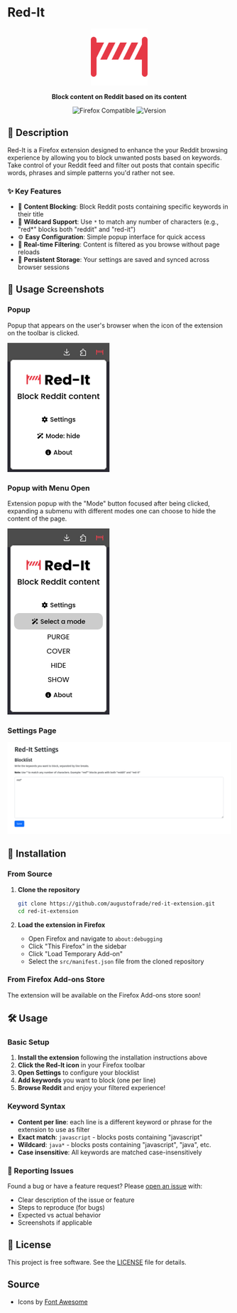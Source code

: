# Red-It

<p align="center">
  <img src="public/red-it-icon.png" alt="Red-It Logo" width="128" height="128">
</p>

<p align="center">
  <strong>Block content on Reddit based on its content</strong>
</p>

<p align="center">
  <img src="https://img.shields.io/badge/Firefox-Compatible-orange?style=flat-square&logo=firefox" alt="Firefox Compatible">
  <img src="https://img.shields.io/badge/Version-0.2-blue?style=flat-square" alt="Version">
</p>

## 📖 Description

Red-It is a Firefox extension designed to enhance the your Reddit browsing experience by allowing you to block unwanted posts based on keywords. Take control of your Reddit feed and filter out posts that contain specific words, phrases and simple patterns you'd rather not see.

### ✨ Key Features

- 🚫 **Content Blocking**: Block Reddit posts containing specific keywords in their title
- 🎯 **Wildcard Support**: Use `*` to match any number of characters (e.g., "red\*" blocks both "reddit" and "red-it")
- ⚙️ **Easy Configuration**: Simple popup interface for quick access
- 🔄 **Real-time Filtering**: Content is filtered as you browse without page reloads
- 💾 **Persistent Storage**: Your settings are saved and synced across browser sessions

## 🧰 Usage Screenshots

### Popup

Popup that appears on the user's browser when the icon of the extension on the toolbar is clicked.

![Extension Popup](public/screenshot-popup.png)

### Popup with Menu Open

Extension popup with the "Mode" button focused after being clicked, expanding a submenu with different modes one can choose to hide the content of the page.

![Extension Popup with Menu Open](public/screenshot-popup-menu.png)

### Settings Page

![Settings Page Screenshot Placeholder](public/screenshot-settings.png)

## 🚀 Installation

### From Source

1. **Clone the repository**

   ```bash
   git clone https://github.com/augustofrade/red-it-extension.git
   cd red-it-extension
   ```

2. **Load the extension in Firefox**
   - Open Firefox and navigate to `about:debugging`
   - Click "This Firefox" in the sidebar
   - Click "Load Temporary Add-on"
   - Select the `src/manifest.json` file from the cloned repository

### From Firefox Add-ons Store

The extension will be available on the Firefox Add-ons store soon!

## 🛠️ Usage

### Basic Setup

1. **Install the extension** following the installation instructions above
2. **Click the Red-It icon** in your Firefox toolbar
3. **Open Settings** to configure your blocklist
4. **Add keywords** you want to block (one per line)
5. **Browse Reddit** and enjoy your filtered experience!

### Keyword Syntax

- **Content per line**: each line is a different keyword or phrase for the extension to use as filter
- **Exact match**: `javascript` - blocks posts containing "javascript"
- **Wildcard**: `java*` - blocks posts containing "javascript", "java", etc.
- **Case insensitive**: All keywords are matched case-insensitively

### 📝 Reporting Issues

Found a bug or have a feature request? Please [open an issue](https://github.com/augustofrade/red-it-extension/issues) with:

- Clear description of the issue or feature
- Steps to reproduce (for bugs)
- Expected vs actual behavior
- Screenshots if applicable

## 📄 License

This project is free software. See the [LICENSE](LICENSE) file for details.

## Source

- Icons by [Font Awesome](https://fontawesome.com/)
